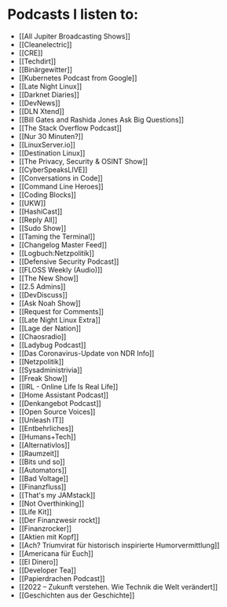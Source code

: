 # Podcasts I listen to:

 - [[All Jupiter Broadcasting Shows]]
 - [[Cleanelectric]]
 - [[CRE]]
 - [[Techdirt]]
 - [[Binärgewitter]]
 - [[Kubernetes Podcast from Google]]
 - [[Late Night Linux]]
 - [[Darknet Diaries]]
 - [[DevNews]]
 - [[DLN Xtend]]
 - [[Bill Gates and Rashida Jones Ask Big Questions]]
 - [[The Stack Overflow Podcast]]
 - [[Nur 30 Minuten?]]
 - [[LinuxServer.io]]
 - [[Destination Linux]]
 - [[The Privacy, Security & OSINT Show]]
 - [[CyberSpeaksLIVE]]
 - [[Conversations in Code]]
 - [[Command Line Heroes]]
 - [[Coding Blocks]]
 - [[UKW]]
 - [[HashiCast]]
 - [[Reply All]]
 - [[Sudo Show]]
 - [[Taming the Terminal]]
 - [[Changelog Master Feed]]
 - [[Logbuch:Netzpolitik]]
 - [[Defensive Security Podcast]]
 - [[FLOSS Weekly (Audio)]]
 - [[The New Show]]
 - [[2.5 Admins]]
 - [[DevDiscuss]]
 - [[Ask Noah Show]]
 - [[Request for Comments]]
 - [[Late Night Linux Extra]]
 - [[Lage der Nation]]
 - [[Chaosradio]]
 - [[Ladybug Podcast]]
 - [[Das Coronavirus-Update von NDR Info]]
 - [[Netzpolitik]]
 - [[Sysadministrivia]]
 - [[Freak Show]]
 - [[IRL - Online Life Is Real Life]]
 - [[Home Assistant Podcast]]
 - [[Denkangebot Podcast]]
 - [[Open Source Voices]]
 - [[Unleash IT]]
 - [[Entbehrliches]]
 - [[Humans+Tech]]
 - [[Alternativlos]]
 - [[Raumzeit]]
 - [[Bits und so]]
 - [[Automators]]
 - [[Bad Voltage]]
 - [[Finanzfluss]]
 - [[That's my JAMstack]]
 - [[Not Overthinking]]
 - [[Life Kit]]
 - [[Der Finanzwesir rockt]]
 - [[Finanzrocker]]
 - [[Aktien mit Kopf]]
 - [[Ach? Triumvirat für historisch inspirierte Humorvermittlung]]
 - [[Americana für Euch]]
 - [[El Dinero]]
 - [[Developer Tea]]
 - [[Papierdrachen Podcast]]
 - [[2022 – Zukunft verstehen. Wie Technik die Welt verändert]]
 - [[Geschichten aus der Geschichte]]